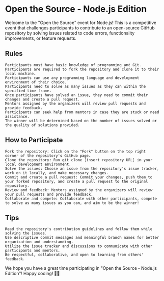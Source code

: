 # Open the Source - Node.js Edition

Welcome to the "Open the Source" event for Node.js! This is a competitive event that challenges participants to contribute to an open-source GitHub repository by solving issues related to code errors, functionality improvements, or feature requests.


## Rules

    Participants must have basic knowledge of programming and Git.
    Participants are required to fork the repository and clone it to their local machine.
    Participants can use any programming language and development environment of their choice.
    Participants need to solve as many issues as they can within the specified time frame.
    Once participants have solved an issue, they need to commit their changes and create a pull request.
    Mentors assigned by the organizers will review pull requests and provide feedback.
    Participants can seek help from mentors in case they are stuck or need assistance.
    The winner will be determined based on the number of issues solved or the quality of solutions provided.

## How to Participate

    Fork the repository: Click on the "Fork" button on the top right corner of the repository's GitHub page.
    Clone the repository: Run git clone [insert repository URL] in your local development environment.
    Solve the issues: Choose an issue from the repository's issue tracker, work on it locally, and make necessary changes.
    Commit and create a pull request: Commit your changes, push them to your forked repository, and create a pull request to the original repository.
    Review and feedback: Mentors assigned by the organizers will review your pull requests and provide feedback.
    Collaborate and compete: Collaborate with other participants, compete to solve as many issues as you can, and aim to be the winner!

## Tips

    Read the repository's contribution guidelines and follow them while solving the issues.
    Use descriptive commit messages and meaningful branch names for better organization and understanding.
    Utilize the issue tracker and discussions to communicate with other participants and mentors.
    Be respectful, collaborative, and open to learning from others' feedback.

We hope you have a great time participating in "Open the Source - Node.js Edition"! Happy coding! 🚀🔥
